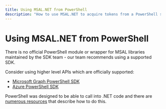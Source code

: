 ```yaml
---
title: Using MSAL.NET from PowerShell
description: "How to use MSAL.NET to acquire tokens from a PowerShell script."
---
```


# Using MSAL.NET from PowerShell

There is no official PowerShell module or wrapper for MSAL libraries maintained by the SDK team - our team recommends using a supported SDK.

Consider using higher level APIs which are officially supported: 

 -  [Microsoft Graph PowerShell SDK](https://github.com/microsoftgraph/msgraph-sdk-powershell)
 -  [Azure PowerShell SDK](https://github.com/Azure/azure-powershell)

PowerShell was designed to be able to call into .NET code and there are [numerous resources](https://stackoverflow.com/questions/3079346/how-to-reference-net-assemblies-using-powershell) that describe how to do this.
